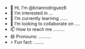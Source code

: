 - 👋 Hi, I’m @brianrodriguez6
- 👀 I’m interested in ...
- 🌱 I’m currently learning ......
- 💞️ I’m looking to collaborate on ....
- 📫 How to reach me .........
- 😄 Pronouns: ..........
- ⚡ Fun fact: ........

<!---
brianrodriguez6/brianrodriguez6 is a ✨ special ✨ repository because its `README.md` (this file) appears on your GitHub profile.
You can click the Preview link to take a look at your changes.
--->
